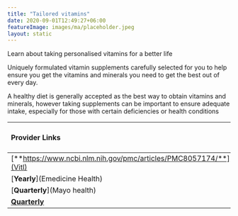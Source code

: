 ```yaml
---
title: "Tailored vitamins"
date: 2020-09-01T12:49:27+06:00
featureImage: images/ma/placeholder.jpeg
layout: static
---
```


Learn about taking personalised vitamins for a better life

Uniquely formulated vitamin supplements carefully selected for you to help ensure you get the vitamins and minerals you need to get the best out of every day.

A healthy diet is generally accepted as the best way to obtain vitamins and minerals, however taking supplements can be important to ensure adequate intake, especially for those with certain deficiencies or health conditions

| Provider Links      | Free or Paid  |  
| :-----------          | :--------------:      |  
| [**https://www.ncbi.nlm.nih.gov/pmc/articles/PMC8057174/**](Vitl) | Online | 
| [**Yearly**](Emedicine Health) | Online | 
| [**Quarterly**](Mayo health) | Online | 
| [**Quarterly**](Alyve) |  | 
  

<br/><br/>






